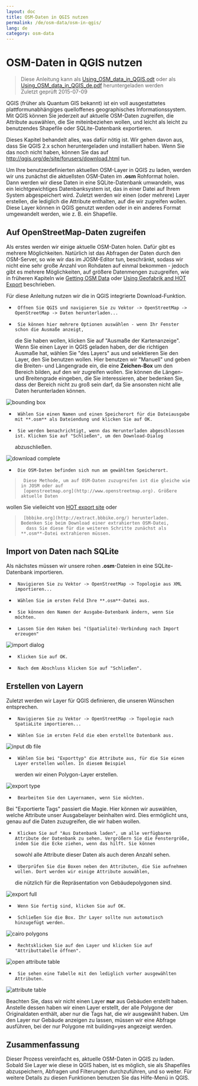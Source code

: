 ```yaml
---
layout: doc
title: OSM-Daten in QGIS nutzen
permalink: /de/osm-data/osm-in-qgis/
lang: de
category: osm-data
---
```


OSM-Daten in QGIS nutzen
=================

> Diese Anleitung kann als [Using_OSM_data_in_QGIS.odt](/files/Using_OSM_data_in_QGIS_de.odt) oder als [Using_OSM_data_in_QGIS_de.pdf](/files/Using_OSM_data_in_QGIS_de.pdf) heruntergeladen werden  
> Zuletzt geprüft 2015-07-09

QGIS (früher als Quantum GIS bekannt) ist ein voll ausgestattetes plattformunabhängiges quelloffenes geographisches Informationssystem. Mit QGIS können Sie jederzeit auf aktuelle OSM-Daten zugreifen, die Attribute auswählen, die Sie miteinbeziehen wollen, und leicht als leicht zu benutzendes Shapefile oder SQLite-Datenbank exportieren.

Dieses Kapitel behandelt alles, was dafür nötig ist. Wir gehen davon aus, dass Sie QGIS 2.x schon heruntergeladen und installiert haben. Wenn Sie das noch nicht haben, können Sie das auf <http://qgis.org/de/site/forusers/download.html> tun.

Um Ihre benutzerdefinierten aktuellen OSM-Layer in QGIS zu laden, werden wir uns zunächst die aktuellsten OSM-Daten im **.osm** Rohformat holen. Dann werden wir diese Daten in eine SQLite-Datenbank umwandeln, was ein leichtgewichtiges Datenbanksystem ist, das in einer Datei auf Ihrem System abgespeichert wird. Zuletzt werden wir einen (oder mehrere) Layer erstellen, die lediglich die Attribute enthalten, auf die wir zugreifen wollen. Diese Layer können in QGIS genutzt werden oder in ein anderes Format umgewandelt werden, wie z. B. ein Shapefile.

Auf OpenStreetMap-Daten zugreifen
---------------------------

Als erstes werden wir einige aktuelle OSM-Daten holen. Dafür gibt es mehrere Möglichkeiten.
Natürlich ist das Abfragen der Daten durch den OSM-Server, so wie wir das im JOSM-Editor tun, beschränkt, sodass wir nicht
eine sehr große Anzahl von Rohdaten auf einmal bekommen - jedoch gibt es mehrere Möglichkeiten, auf größere Datenmengen zuzugreifen, wie
in früheren Kapiteln wie [Getting OSM Data](/en/osm-data/getting-data) oder [Using Geofabrik and HOT Export](/en/osm-data/geofabrik-and-hot-export) beschrieben.

Für diese Anleitung nutzen wir die in QGIS integrierte Download-Funktion.

-      Öffnen Sie QGIS und navigieren Sie zu Vektor -> OpenStreetMap -> OpenStreetMap -> Daten herunterladen...
-      Sie können hier mehrere Optionen auswählen - wenn Ihr Fenster schon die Ausmaße anzeigt,
	die Sie haben wollen, klicken Sie auf "Ausmaße der Kartenanzeige". Wenn Sie einen Layer in QGIS geladen haben, der die richtigen Ausmaße hat,
	wählen Sie "des Layers" aus und selektieren Sie den Layer, den Sie benutzen wollen. Hier benutzen wir "Manuell"
	und geben die Breiten- und Längengrade ein, die eine **Zeichen-Box** um den Bereich bilden, auf den wir
	zugreifen wollen. Sie können die Längen- und Breitengrade eingeben, die Sie interessieren, aber bedenken Sie,
	dass der Bereich nicht zu groß sein darf, da Sie ansonsten nicht alle Daten herunterladen können.

![bounding box][]

-      Wählen Sie einen Namen und einen Speicherort für die Dateiausgabe mit **.osm** als Dateiendung und klicken Sie auf OK.
-      Sie werden benachrichtigt, wenn das Herunterladen abgeschlossen ist. Klicken Sie auf "Schließen", um den Download-Dialog
	abzuschließen.

![download complete][]

-      Die OSM-Daten befinden sich nun am gewählten Speicherort.

>      Diese Methode, um auf OSM-Daten zuzugreifen ist die gleiche wie in JOSM oder auf
>      [openstreetmap.org](http://www.openstreetmap.org). Größere aktuelle Daten
wollen Sie vielleicht von [HOT export site](http://export.hotosm.org) oder
>      [bbbike.org](http://extract.bbbike.org/) herunterladen. Bedenken Sie beim Download einer extrahierten OSM-Datei,
>       dass Sie diese für die weiteren Schritte zunächst als **.osm**-Datei extrahieren müssen.

Import von Daten nach SQLite
---------------------------

Als nächstes müssen wir unsere rohen **.osm**-Dateien in eine SQLite-Datenbank importieren.

-      Navigieren Sie zu Vektor -> OpenStreetMap -> Topologie aus XML importieren...
-      Wählen Sie im ersten Feld Ihre **.osm**-Datei aus.
-      Sie können den Namen der Ausgabe-Datenbank ändern, wenn Sie möchten.
-      Lassen Sie den Haken bei "(Spatialite)-Verbindung nach Import erzeugen"

![import dialog][]

-      Klicken Sie auf OK.
-      Nach dem Abschluss klicken Sie auf "Schließen".

Erstellen von Layern
--------------

Zuletzt werden wir Layer für QGIS definieren, die unseren Wünschen entsprechen.

-      Navigieren Sie zu Vektor -> OpenStreetMap -> Topologie nach SpatiaLite importieren...
-      Wählen Sie im ersten Feld die eben erstellte Datenbank aus.

![input db file][]

-      Wählen Sie bei "Exporttyp" die Attribute aus, für die Sie einen Layer erstellen wollen. In diesem Beispiel
	werden wir einen Polygon-Layer erstellen.

![export type][]

-      Bearbeiten Sie den Layernamen, wenn Sie möchten.

Bei "Exportierte Tags" passiert die Magie. Hier können wir auswählen, welche Attribute
unser Ausgabelayer beinhalten wird. Dies ermöglicht uns, genau auf die Daten zuzugreifen, die wir
haben wollen.

-      Klicken Sie auf "Aus Datenbank laden", um alle verfügbaren Attribute der Datenbank zu sehen. Vergrößern Sie die Fenstergröße, indem Sie die Ecke ziehen, wenn das hilft. Sie können
	sowohl alle Attribute dieser Daten als auch deren Anzahl  sehen.
-      Überprüfen Sie die Boxen neben den Attributen, die Sie aufnehmen wollen. Dort werden wir einige Attribute auswählen,
	die nützlich für die Repräsentation von Gebäudepolygonen sind.

![export full][]

-      Wenn Sie fertig sind, klicken Sie auf OK.
-      Schließen Sie die Box. Ihr Layer sollte nun automatisch hinzugefügt werden.

![cairo polygons][]

-      Rechtsklicken Sie auf den Layer und klicken Sie auf "Attributtabelle öffnen".

![open attribute table][]

-      Sie sehen eine Tabelle mit den lediglich vorher ausgewählten Attributen.

![attribute table][]

Beachten Sie, dass wir nicht einen Layer **nur** aus Gebäuden erstellt haben. Anstelle dessen haben wir einen Layer erstellt,
der alle Polygone der Originaldaten enthält, aber nur die Tags hat, die wir 
ausgewählt haben. Um den Layer nur Gebäude anzeigen zu lassen, müssen wir eine Abfrage ausführen,
bei der nur Polygone mit building=yes angezeigt werden.

Zusammenfassung
-------

Dieser Prozess vereinfacht es, aktuelle OSM-Daten in QGIS zu laden. Sobald Sie
Layer wie diese in QGIS haben, ist es möglich, sie als Shapefiles abzuspeichern, Abfragen und Filterungen durchzuführen,
und so weiter. Für weitere Details zu diesen Funktionen benutzen Sie das Hilfe-Menü in QGIS.


[bounding box]: /images/osm-data/bounding_box.de.png
[download complete]: /images/osm-data/download_complete.de.png
[import dialog]: /images/osm-data/import_dialog.de.png
[input db file]: /images/osm-data/input_db_file.de.png
[export type]: /images/osm-data/export_type.de.png
[export full]: /images/osm-data/export_full.de.png
[cairo polygons]: /images/osm-data/cairo_polygons.de.png
[open attribute table]: /images/osm-data/open_attribute_table.de.png
[attribute table]: /images/osm-data/attribute_table.de.png
